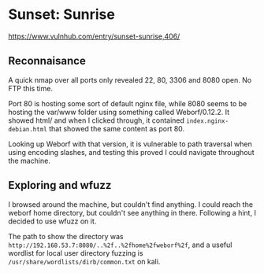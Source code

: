 # Sunset: Sunrise

https://www.vulnhub.com/entry/sunset-sunrise,406/

## Reconnaisance

A quick nmap over all ports only revealed 22, 80, 3306 and 8080 open. No FTP this time.

Port 80 is hosting some sort of default nginx file, while 8080 seems to be hosting the var/www folder using something called Weborf/0.12.2. It showed html/ and when I clicked through, it contained `index.nginx-debian.html` that showed the same content as port 80.

Looking up Weborf with that version, it is vulnerable to path traversal when using encoding slashes, and testing this proved I could navigate throughout the machine.

## Exploring and wfuzz

I browsed around the machine, but couldn't find anything. I could reach the weborf home directory, but couldn't see anything in there. Following a hint, I decided to use wfuzz on it.

The path to show the directory was `http://192.168.53.7:8080/..%2f..%2fhome%2fweborf%2f`, and a useful wordlist for local user directory fuzzing is `/usr/share/wordlists/dirb/common.txt` on kali.

